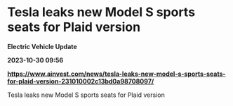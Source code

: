 # Tesla leaks new Model S sports seats for Plaid version
**Electric Vehicle Update**

**2023-10-30 09:56**

**https://www.ainvest.com/news/tesla-leaks-new-model-s-sports-seats-for-plaid-version-231010002c13bd0a98708097/**

Tesla leaks new Model S sports seats for Plaid version